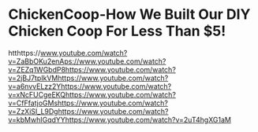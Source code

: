 # ChickenCoop-How We Built Our DIY Chicken Coop For Less Than $5!
htthttps://www.youtube.com/watch?v=ZaBbOKu2enAps://www.youtube.com/watch?v=ZEZq1WGbdP8https://www.youtube.com/watch?v=2jBJ7tpIkVMhttps://www.youtube.com/watch?v=a6nvvELzz2Yhttps://www.youtube.com/watch?v=xNcFUCgeEKQhttps://www.youtube.com/watch?v=CfFfatjoGMshttps://www.youtube.com/watch?v=ZzXiSI_L9Dghttps://www.youtube.com/watch?v=kbMwhIGqdYYhttps://www.youtube.com/watch?v=2uT4hgXG1aM

